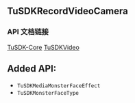 ## TuSDKRecordVideoCamera

### API 文档链接
[TuSDK-Core](https://tutucloud.com/docs/ios/video/api-core/)
[TuSDKVideo](https://tutucloud.com/docs/ios/video/api-video/)

## Added API:
- `TuSDKMediaMonsterFaceEffect`
- `TuSDKMonsterFaceType`

